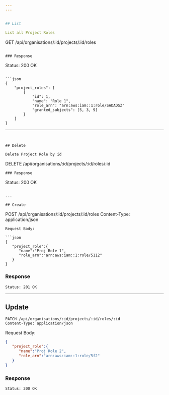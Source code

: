 ```yaml
---
---


## List

List all Project Roles

```
GET /api/organisations/:id/projects/:id/roles
```

### Response

```
Status: 200 OK
```

```json
{
    "project_roles": [
        {
            "id": 1,
            "name": "Role 1",
            "role_arn": "arn:aws:iam::1:role/SADADSZ"
            "granted_subjects": [5, 3, 9]
        }
    ]
}
```

---
```


## Delete

Delete Project Role by id

```
DELETE /api/organisations/:id/projects/:id/roles/:id
```
### Response

```
Status: 200 OK
```

---

## Create

```
POST /api/organisations/:id/projects/:id/roles
Content-Type: application/json
```
Request Body:

```json
{
   "project_role":{
      "name":"Proj Role 1",
      "role_arn":"arn:aws:iam::1:role/5112"
   }
}
```

### Response

```
Status: 201 OK
```

---

## Update

```
PATCH /api/organisations/:id/projects/:id/roles/:id
Content-Type: application/json
```
Request Body:

```json
{
   "project_role":{
      "name":"Proj Role 2",
      "role_arn":"arn:aws:iam::1:role/5f2"
   }
}
```

### Response

```
Status: 200 OK
```
